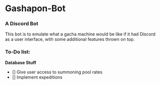 # Gashapon-Bot   

### A Discord Bot   
This bot is to emulate what a gacha machine would be like if it had Discord as a user interface, with some additional features thrown on top.

### To-Do list:
**Database Stuff**
- [] Give user access to summoning pool rates
- [] Implement expeditions
